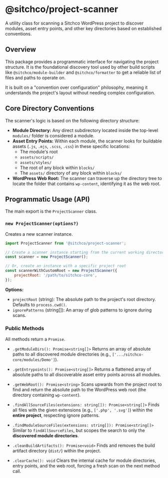# @sitchco/project-scanner

A utility class for scanning a Sitchco WordPress project to discover modules, asset entry points, and other key directories based on established conventions.

## Overview

This package provides a programmatic interface for navigating the project structure. It is the foundational discovery tool used by other build scripts like `@sitchco/module-builder` and `@sitchco/formatter` to get a reliable list of files and paths to operate on.

It is built on a "convention over configuration" philosophy, meaning it understands the project's layout without needing complex configuration.

## Core Directory Conventions

The scanner's logic is based on the following directory structure:

* **Module Directory:** Any direct subdirectory located inside the top-level `modules/` folder is considered a module.
* **Asset Entry Points:** Within each module, the scanner looks for buildable assets (`.js`, `.mjs`, `.scss`, `.css`) in these specific locations:
    * The module's root
    * `assets/scripts/`
    * `assets/styles/`
    * The root of any block within `blocks/`
    * The `assets/` directory of any block within `blocks/`
* **WordPress Web Root:** The scanner can traverse up the directory tree to locate the folder that contains `wp-content`, identifying it as the web root.

## Programmatic Usage (API)

The main export is the `ProjectScanner` class.

### `new ProjectScanner(options?)`

Creates a new scanner instance.

```javascript
import ProjectScanner from '@sitchco/project-scanner';

// Create a scanner instance starting from the current working directory
const scanner = new ProjectScanner();

// Or, create an instance with a specific project root
const scannerWithCustomRoot = new ProjectScanner({
    projectRoot: '/path/to/sitchco-core',
});
```

**Options:**

* `projectRoot` (string): The absolute path to the project's root directory. Defaults to `process.cwd()`.
* `ignorePatterns` (string[]): An array of glob patterns to ignore during scans.

### Public Methods

All methods return a `Promise`.

* `.getModuleDirs(): Promise<string[]>`
  Returns an array of absolute paths to all discovered module directories (e.g., `['.../sitchco-core/modules/Demo']`).

* `.getEntrypoints(): Promise<string[]>`
  Returns a flattened array of absolute paths to all discoverable asset entry points across all modules.

* `.getWebRoot(): Promise<string>`
  Scans upwards from the project root to find and return the absolute path to the WordPress web root (the directory containing `wp-content`).

* `.findAllSourceFiles(extensions: string[]): Promise<string[]>`
  Finds all files with the given extensions (e.g., `['.php', '.svg']`) within the **entire project**, respecting ignore patterns.

* `.findModuleSourceFiles(extensions: string[]): Promise<string[]>`
  Similar to `findAllSourceFiles`, but scopes the search to only the **discovered module directories**.

* `.cleanBuildArtifacts(): Promise<void>`
  Finds and removes the build artifact directory (`dist/`) within the project.

* `.clearCache(): void`
  Clears the internal cache for module directories, entry points, and the web root, forcing a fresh scan on the next method call.

